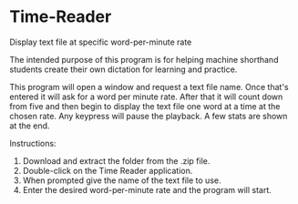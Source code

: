 # Time-Reader
Display text file at specific word-per-minute rate

The intended purpose of this program is for helping machine shorthand students create their own dictation for learning and practice.

This program will open a window and request a text file name. Once that's entered it will ask for a word per
minute rate. After that it will count down from five and then begin to display the text file one word at a time
at the chosen rate. Any keypress will pause the playback. A few stats are shown at the end.

Instructions:
  1. Download and extract the folder from the .zip file.
  2. Double-click on the Time Reader application.
  3. When prompted give the name of the text file to use.
  4. Enter the desired word-per-minute rate and the program will start.
